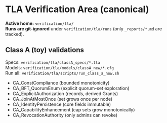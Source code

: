# TLA Verification Area (canonical)

**Active home:** `verification/tla/`  
**Runs are git-ignored** under `verification/tla/runs` (only `_reports/*.md` are tracked).

## Class A (toy) validations
Specs: `verification/tla/classA_specs/*.tla`  
Models: `verification/tla/models/classA_new/*.cfg`  
Run all: `verification/tla/scripts/run_class_a_now.sh`

- CA_ConstCompliance (bounded monotonicity)
- CA_BFT_QuorumEnum (explicit quorum-set exploration)
- CA_ExplicitAuthorization (records, derived Grants)
- CA_JoinAtMostOnce (set grows once per node)
- CA_IdentityPersistence (core fields immutable)
- CA_CapabilityEnhancement (cap sets grow monotonically)
- CA_RevocationAuthority (only admins can revoke)
